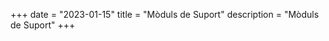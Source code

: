 +++
date        = "2023-01-15"
title       = "Mòduls de Suport"
description = "Mòduls de Suport"
+++


